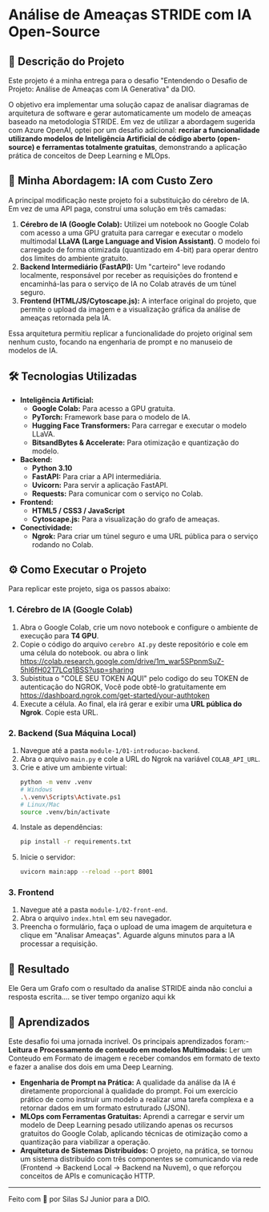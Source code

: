 # Análise de Ameaças STRIDE com IA Open-Source

## 📖 Descrição do Projeto

Este projeto é a minha entrega para o desafio "Entendendo o Desafio de Projeto: Análise de Ameaças com IA Generativa" da DIO.

O objetivo era implementar uma solução capaz de analisar diagramas de arquitetura de software e gerar automaticamente um modelo de ameaças baseado na metodologia STRIDE. Em vez de utilizar a abordagem sugerida com Azure OpenAI, optei por um desafio adicional: **recriar a funcionalidade utilizando modelos de Inteligência Artificial de código aberto (open-source) e ferramentas totalmente gratuitas**, demonstrando a aplicação prática de conceitos de Deep Learning e MLOps.

## 🚀 Minha Abordagem: IA com Custo Zero

A principal modificação neste projeto foi a substituição do cérebro de IA. Em vez de uma API paga, construí uma solução em três camadas:

1.  **Cérebro de IA (Google Colab):** Utilizei um notebook no Google Colab com acesso a uma GPU gratuita para carregar e executar o modelo multimodal **LLaVA (Large Language and Vision Assistant)**. O modelo foi carregado de forma otimizada (quantizado em 4-bit) para operar dentro dos limites do ambiente gratuito.
2.  **Backend Intermediário (FastAPI):** Um "carteiro" leve rodando localmente, responsável por receber as requisições do frontend e encaminhá-las para o serviço de IA no Colab através de um túnel seguro.
3.  **Frontend (HTML/JS/Cytoscape.js):** A interface original do projeto, que permite o upload da imagem e a visualização gráfica da análise de ameaças retornada pela IA.

Essa arquitetura permitiu replicar a funcionalidade do projeto original sem nenhum custo, focando na engenharia de prompt e no manuseio de modelos de IA.

## 🛠️ Tecnologias Utilizadas

-   **Inteligência Artificial:**
    -   **Google Colab:** Para acesso a GPU gratuita.
    -   **PyTorch:** Framework base para o modelo de IA.
    -   **Hugging Face Transformers:** Para carregar e executar o modelo LLaVA.
    -   **BitsandBytes & Accelerate:** Para otimização e quantização do modelo.
-   **Backend:**
    -   **Python 3.10**
    -   **FastAPI:** Para criar a API intermediária.
    -   **Uvicorn:** Para servir a aplicação FastAPI.
    -   **Requests:** Para comunicar com o serviço no Colab.
-   **Frontend:**
    -   **HTML5 / CSS3 / JavaScript**
    -   **Cytoscape.js:** Para a visualização do grafo de ameaças.
-   **Conectividade:**
    -   **Ngrok:** Para criar um túnel seguro e uma URL pública para o serviço rodando no Colab.

## ⚙️ Como Executar o Projeto

Para replicar este projeto, siga os passos abaixo:

### 1. Cérebro de IA (Google Colab)

1.  Abra o Google Colab, crie um novo notebook e configure o ambiente de execução para **T4 GPU**.
2.  Copie o código do arquivo `cerebro AI.py` deste repositório e cole em uma célula do notebook. ou abra o link https://colab.research.google.com/drive/1m_war5SPpnmSuZ-5hl6fH02T7LCq1BSS?usp=sharing
3.  Subistitua o "COLE SEU TOKEN AQUI" pelo codigo do seu TOKEN de autenticação do NGROK, Você pode obtê-lo gratuitamente em https://dashboard.ngrok.com/get-started/your-authtoken
4.  Execute a célula. Ao final, ela irá gerar e exibir uma **URL pública do Ngrok**. Copie esta URL.

### 2. Backend (Sua Máquina Local)

1.  Navegue até a pasta `module-1/01-introducao-backend`.
2.  Abra o arquivo `main.py` e cole a URL do Ngrok na variável `COLAB_API_URL`.
3.  Crie e ative um ambiente virtual:
    ```bash
    python -m venv .venv
    # Windows
    .\.venv\Scripts\Activate.ps1
    # Linux/Mac
    source .venv/bin/activate
    ```
4.  Instale as dependências:
    ```bash
    pip install -r requirements.txt
    ```
5.  Inicie o servidor:
    ```bash
    uvicorn main:app --reload --port 8001
    ```

### 3. Frontend

1.  Navegue até a pasta `module-1/02-front-end`.
2.  Abra o arquivo `index.html` em seu navegador.
3.  Preencha o formulário, faça o upload de uma imagem de arquitetura e clique em "Analisar Ameaças". Aguarde alguns minutos para a IA processar a requisição.

## 📸 Resultado

Ele Gera um Grafo com o resultado da analise STRIDE
ainda não conclui a resposta escrita.... se tiver tempo organizo aqui kk

## 🧠 Aprendizados

Este desafio foi uma jornada incrível. Os principais aprendizados foram:-   
**Leitura e Processamento de conteudo em modelos Multimodais:** Ler um Conteudo em Formato de imagem e receber comandos em formato de texto e fazer a analise dos dois em uma Deep Learning.
-   **Engenharia de Prompt na Prática:** A qualidade da análise da IA é diretamente proporcional à qualidade do prompt. Foi um exercício prático de como instruir um modelo a realizar uma tarefa complexa e a retornar dados em um formato estruturado (JSON).
-   **MLOps com Ferramentas Gratuitas:** Aprendi a carregar e servir um modelo de Deep Learning pesado utilizando apenas os recursos gratuitos do Google Colab, aplicando técnicas de otimização como a quantização para viabilizar a operação.
-   **Arquitetura de Sistemas Distribuídos:** O projeto, na prática, se tornou um sistema distribuído com três componentes se comunicando via rede (Frontend -> Backend Local -> Backend na Nuvem), o que reforçou conceitos de APIs e comunicação HTTP.

---
Feito com 💜 por Silas SJ Junior para a DIO.
